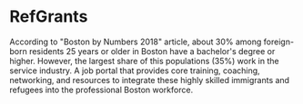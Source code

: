 # RefGrants
According to "Boston by Numbers 2018" article, about 30% among foreign-born residents 25 years or older in Boston have a bachelor's degree or higher. However, the largest share of this populations (35%) work in the service industry.
A job portal that provides core training, coaching, networking, and resources to integrate these highly skilled immigrants and refugees into the professional Boston workforce.
